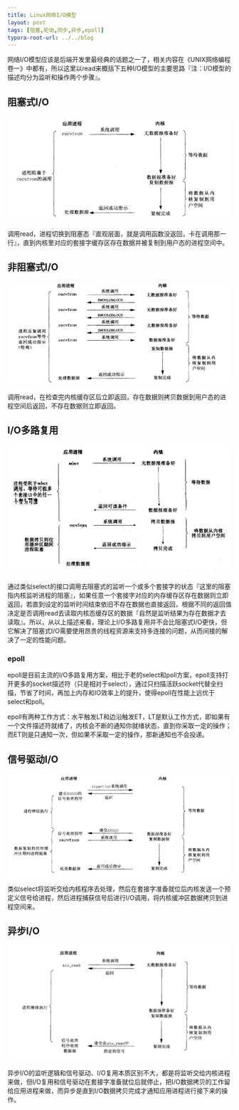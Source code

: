 ```yaml
---
title: Linux网络I/O模型
layout: post
tags: [阻塞,轮询,同步,异步,epoll]
typora-root-url: ../../blog
---
```


网络I/O模型应该是后端开发里最经典的话题之一了，相关内容在《UNIX网络编程卷一》中都有，所以这里以read来概括下五种I/O模型的主要思路『注：I/O模型的描述均分为监听和操作两个步骤』。

## 阻塞式I/O

![](/media/.img/IO_block_io.png)

调用read，进程切换到阻塞态『直观层面，就是调用函数没返回，卡在调用那一行』，直到内核里对应的套接字缓存区存在数据并被复制到用户态的进程空间中。

## 非阻塞式I/O

![](/media/.img/IO_non_block_io.png)

调用read，在检查完内核缓存区后立即返回，存在数据则拷贝数据到用户态的进程空间后返回，不存在数据则立即返回。

## I/O多路复用

![](/media/.img/IO_multiplex.png)

通过类似select的接口调用去阻塞式的监听一个或多个套接字的状态『这里的阻塞指内核监听进程的阻塞』，如果任意一个套接字对应的内存缓存区存在数据则立即返回，若直到设定的监听时间结束依旧不存在数据也直接返回，根据不同的返回值决定是否调用read去读取内核态缓存区的数据『自然是监听结果为存在数据才去读取』。所以，从以上描述来看，理论上I/O多路复用并不会比阻塞式I/O更快，但它解决了阻塞式I/O需要使用昂贵的线程资源来支持多连接的问题，从而间接的解决了一定的性能问题。

### epoll

epoll是目前主流的I/O多路复用方案，相比于老的select和poll方案，epoll支持打开更多的socket描述符（只是相对于select），通过只扫描活跃socket代替全扫描，节省了时间，再加上内存和IO效率上的提升，使得epoll在性能上远优于select和poll。

epoll有两种工作方式：水平触发LT和边沿触发ET，LT是默认工作方式，即如果有一个文件描述符就绪了，内核会不断的通知你就绪状态，直到你采取一定的操作；而ET则是只通知一次，但如果不采取一定的操作，那新通知也不会投递。

## 信号驱动I/O

![](/media/.img/IO_signal_driven_io.png)

类似select将监听交给内核程序去处理，然后在套接字准备就位后内核发送一个预定义信号给进程，然后进程捕获信号后进行I/O调用，将内核缓冲区数据拷贝到进程空间来。

## 异步I/O

![](/media/.img/IO_async_io.png)

异步I/O的监听逻辑和信号驱动、I/O复用本质区别不大，都是将监听交给内核进程来做，但I/O复用和信号驱动在套接字准备就位后就停止，把I/O数据拷贝的工作留给应用进程来做，而异步是直到I/O数据拷贝完成才通知应用进程进行接下来的操作。



